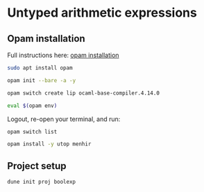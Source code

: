 # Untyped arithmetic expressions


## Opam installation

Full instructions here: [opam installation](https://cs3110.github.io/textbook/chapters/preface/install.html)

```bash
sudo apt install opam
```

```bash
opam init --bare -a -y
```

```bash
opam switch create lip ocaml-base-compiler.4.14.0
```

```bash
eval $(opam env)
```

Logout, re-open your terminal, and run:
```bash
opam switch list
```

```bash
opam install -y utop menhir
```

## Project setup

```bash
dune init proj boolexp
```
